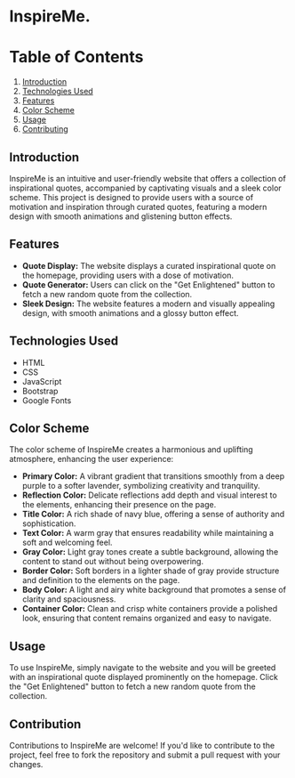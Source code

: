 # InspireMe.

# Table of Contents
1. [Introduction](#introduction)
2. [Technologies Used](#technologies-used)
3. [Features](#features)
4. [Color Scheme](#color-scheme)
5. [Usage](#usage)
6. [Contributing](#contributing)

## Introduction

InspireMe is an intuitive and user-friendly website that offers a collection of inspirational quotes, accompanied by captivating visuals and a sleek color scheme. This project is designed to provide users with a source of motivation and inspiration through curated quotes, featuring a modern design with smooth animations and glistening button effects.

## Features
- **Quote Display:** The website displays a curated inspirational quote on the homepage, providing users with a dose of motivation.
- **Quote Generator:** Users can click on the "Get Enlightened" button to fetch a new random quote from the collection.
- **Sleek Design:** The website features a modern and visually appealing design, with smooth animations and a glossy button effect.

## Technologies Used
- HTML
- CSS
- JavaScript
- Bootstrap
- Google Fonts

## Color Scheme
The color scheme of InspireMe creates a harmonious and uplifting atmosphere, enhancing the user experience:
- **Primary Color:** A vibrant gradient that transitions smoothly from a deep purple to a softer lavender, symbolizing creativity and tranquility.
- **Reflection Color:** Delicate reflections add depth and visual interest to the elements, enhancing their presence on the page.
- **Title Color:** A rich shade of navy blue, offering a sense of authority and sophistication.
- **Text Color:** A warm gray that ensures readability while maintaining a soft and welcoming feel.
- **Gray Color:** Light gray tones create a subtle background, allowing the content to stand out without being overpowering.
- **Border Color:** Soft borders in a lighter shade of gray provide structure and definition to the elements on the page.
- **Body Color:** A light and airy white background that promotes a sense of clarity and spaciousness.
- **Container Color:** Clean and crisp white containers provide a polished look, ensuring that content remains organized and easy to navigate.

## Usage
To use InspireMe, simply navigate to the website and you will be greeted with an inspirational quote displayed prominently on the homepage. Click the "Get Enlightened" button to fetch a new random quote from the collection.

## Contribution
Contributions to InspireMe are welcome! If you'd like to contribute to the project, feel free to fork the repository and submit a pull request with your changes.

